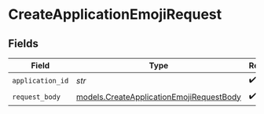 # CreateApplicationEmojiRequest


## Fields

| Field                                                                                      | Type                                                                                       | Required                                                                                   | Description                                                                                |
| ------------------------------------------------------------------------------------------ | ------------------------------------------------------------------------------------------ | ------------------------------------------------------------------------------------------ | ------------------------------------------------------------------------------------------ |
| `application_id`                                                                           | *str*                                                                                      | :heavy_check_mark:                                                                         | N/A                                                                                        |
| `request_body`                                                                             | [models.CreateApplicationEmojiRequestBody](../models/createapplicationemojirequestbody.md) | :heavy_check_mark:                                                                         | N/A                                                                                        |